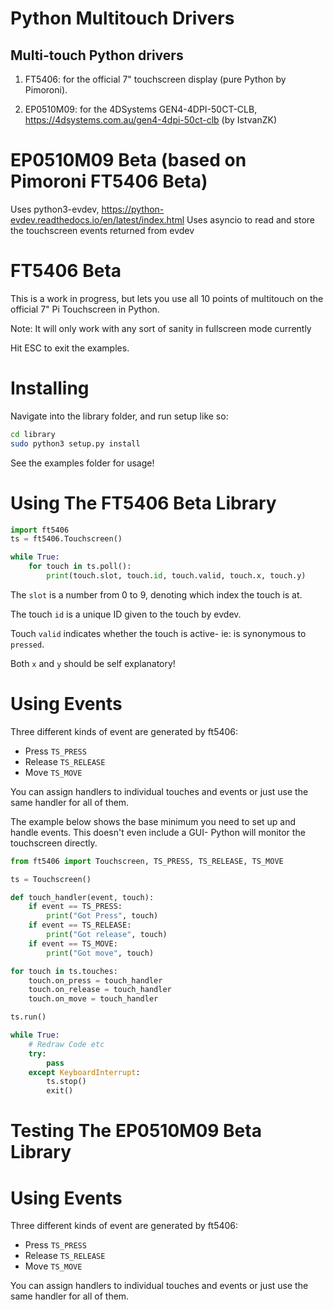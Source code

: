 # Python Multitouch Drivers

## Multi-touch Python drivers

1) FT5406: for the official 7" touchscreen display (pure Python by Pimoroni).

2) EP0510M09: for the 4DSystems GEN4-4DPI-50CT-CLB, https://4dsystems.com.au/gen4-4dpi-50ct-clb (by IstvanZK)

# EP0510M09 Beta (based on Pimoroni FT5406 Beta)

Uses python3-evdev, https://python-evdev.readthedocs.io/en/latest/index.html
Uses asyncio to read and store the touchscreen events returned from evdev

# FT5406 Beta

This is a work in progress, but lets you use all 10 points of multitouch on the official 7" Pi Touchscreen in Python.

Note: It will only work with any sort of sanity in fullscreen mode currently

Hit ESC to exit the examples.

# Installing

Navigate into the library folder, and run setup like so:

```bash
cd library
sudo python3 setup.py install
```

See the examples folder for usage!

# Using The FT5406 Beta Library

```python
import ft5406
ts = ft5406.Touchscreen()

while True:
    for touch in ts.poll():
        print(touch.slot, touch.id, touch.valid, touch.x, touch.y)
```

The `slot` is a number from 0 to 9, denoting which index the touch is at.

The touch `id` is a unique ID given to the touch by evdev.

Touch `valid` indicates whether the touch is active- ie: is synonymous to `pressed`.

Both `x` and `y` should be self explanatory!

# Using Events

Three different kinds of event are generated by ft5406:

* Press `TS_PRESS`
* Release `TS_RELEASE`
* Move `TS_MOVE`

You can assign handlers to individual touches and events or just use the same handler for all of them.

The example below shows the base minimum you need to set up and handle events. This doesn't even include a GUI- Python will monitor the touchscreen directly.

```python
from ft5406 import Touchscreen, TS_PRESS, TS_RELEASE, TS_MOVE

ts = Touchscreen()

def touch_handler(event, touch):
    if event == TS_PRESS:
        print("Got Press", touch)
    if event == TS_RELEASE:
        print("Got release", touch)
    if event == TS_MOVE:
        print("Got move", touch)

for touch in ts.touches:
    touch.on_press = touch_handler
    touch.on_release = touch_handler
    touch.on_move = touch_handler

ts.run()

while True:
    # Redraw Code etc
    try:
        pass
    except KeyboardInterrupt:
        ts.stop()
        exit()
```

# Testing The EP0510M09 Beta Library

<TODO>

# Using Events

Three different kinds of event are generated by ft5406:

* Press `TS_PRESS`
* Release `TS_RELEASE`
* Move `TS_MOVE`

You can assign handlers to individual touches and events or just use the same handler for all of them.